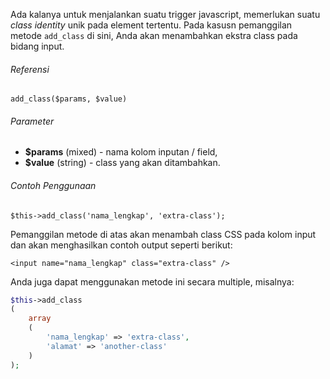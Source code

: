 Ada kalanya untuk menjalankan suatu trigger javascript, memerlukan suatu *class identity* unik pada element tertentu. Pada kasusn pemanggilan metode `add_class` di sini, Anda akan menambahkan ekstra class pada bidang input.

###### Referensi

`add_class($params, $value)`

###### Parameter

* **$params** (mixed) - nama kolom inputan / field,
* **$value** (string) - class yang akan ditambahkan.

###### Contoh Penggunaan

`$this->add_class('nama_lengkap', 'extra-class');`

Pemanggilan metode di atas akan menambah class CSS pada kolom input dan akan menghasilkan contoh output seperti berikut:

`<input name="nama_lengkap" class="extra-class" />`

Anda juga dapat menggunakan metode ini secara multiple, misalnya:

```php
$this->add_class
(
    array
    (
        'nama_lengkap' => 'extra-class',
        'alamat' => 'another-class'
    )
);
```

